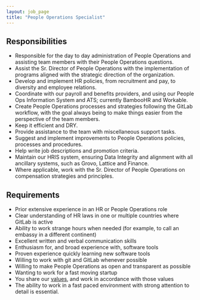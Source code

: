 ```yaml
---
layout: job_page
title: "People Operations Specialist"
---
```


## Responsibilities

- Responsible for the day to day administration of People Operations and assisting team members with their People Operations questions.
- Assist the Sr. Director of People Operations with the implementation of programs aligned with the strategic direction of the organization.
- Develop and implement HR policies, from recruitment and pay, to diversity and employee relations.
- Coordinate with our payroll and benefits providers, and using our People Ops Information System and ATS; currently BambooHR and Workable.
- Create People Operations processes and strategies following the GitLab workflow, with the goal always being to make things easier from the perspective of the team members.
- Keep it efficient and DRY.
- Provide assistance to the team with miscellaneous support tasks.
- Suggest and implement improvements to People Operations policies, processes and procedures.
- Help write job descriptions and promotion criteria.
- Maintain our HRIS system, ensuring Data Integrity and alignment with all ancillary systems, such as Grovo, Lattice and Finance.
- Where applicable, work with the Sr. Director of People Operations on compensation strategies and principles. 

## Requirements

- Prior extensive experience in an HR or People Operations role
- Clear understanding of HR laws in one or multiple countries where GitLab is active
- Ability to work strange hours when needed (for example, to call an embassy in a different continent)
- Excellent written and verbal communication skills
- Enthusiasm for, and broad experience with, software tools
- Proven experience quickly learning new software tools
- Willing to work with git and GitLab whenever possible
- Willing to make People Operations as open and transparent as possible
- Wanting to work for a fast moving startup
- You share our [values](/handbook/#values), and work in accordance with those values
- The ability to work in a fast paced environment with strong attention to detail is essential.
